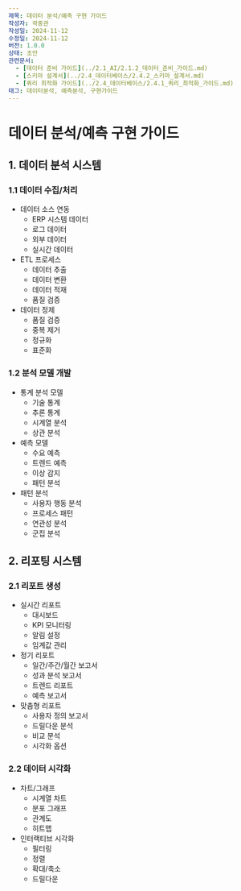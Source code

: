 ```yaml
---
제목: 데이터 분석/예측 구현 가이드
작성자: 곽중관
작성일: 2024-11-12
수정일: 2024-11-12
버전: 1.0.0
상태: 초안
관련문서:
  - [데이터 준비 가이드](../2.1_AI/2.1.2_데이터_준비_가이드.md)
  - [스키마 설계서](../2.4_데이터베이스/2.4.2_스키마_설계서.md)
  - [쿼리 최적화 가이드](../2.4_데이터베이스/2.4.1_쿼리_최적화_가이드.md)
태그: 데이터분석, 예측분석, 구현가이드
---
```


# 데이터 분석/예측 구현 가이드

## 1. 데이터 분석 시스템

### 1.1 데이터 수집/처리
- 데이터 소스 연동
  - ERP 시스템 데이터
  - 로그 데이터
  - 외부 데이터
  - 실시간 데이터
- ETL 프로세스
  - 데이터 추출
  - 데이터 변환
  - 데이터 적재
  - 품질 검증
- 데이터 정제
  - 품질 검증
  - 중복 제거
  - 정규화
  - 표준화

### 1.2 분석 모델 개발
- 통계 분석 모델
  - 기술 통계
  - 추론 통계
  - 시계열 분석
  - 상관 분석
- 예측 모델
  - 수요 예측
  - 트렌드 예측
  - 이상 감지
  - 패턴 분석
- 패턴 분석
  - 사용자 행동 분석
  - 프로세스 패턴
  - 연관성 분석
  - 군집 분석

## 2. 리포팅 시스템

### 2.1 리포트 생성
- 실시간 리포트
  - 대시보드
  - KPI 모니터링
  - 알림 설정
  - 임계값 관리
- 정기 리포트
  - 일간/주간/월간 보고서
  - 성과 분석 보고서
  - 트렌드 리포트
  - 예측 보고서
- 맞춤형 리포트
  - 사용자 정의 보고서
  - 드릴다운 분석
  - 비교 분석
  - 시각화 옵션

### 2.2 데이터 시각화
- 차트/그래프
  - 시계열 차트
  - 분포 그래프
  - 관계도
  - 히트맵
- 인터랙티브 시각화
  - 필터링
  - 정렬
  - 확대/축소
  - 드릴다운